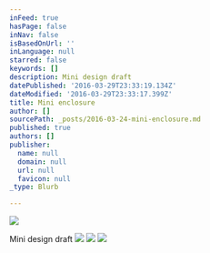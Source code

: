 ```yaml
---
inFeed: true
hasPage: false
inNav: false
isBasedOnUrl: ''
inLanguage: null
starred: false
keywords: []
description: Mini design draft
datePublished: '2016-03-29T23:33:19.134Z'
dateModified: '2016-03-29T23:33:17.399Z'
title: Mini enclosure
author: []
sourcePath: _posts/2016-03-24-mini-enclosure.md
published: true
authors: []
publisher:
  name: null
  domain: null
  url: null
  favicon: null
_type: Blurb

---
```

![](https://the-grid-user-content.s3-us-west-2.amazonaws.com/861202b7-5ba4-48e8-b923-1ef745eb4e6c.jpg)

Mini design draft
![](https://s3-us-west-2.amazonaws.com/the-grid-img/p/db9771f224cc28d5f48ce0a4b2dba1d8306a8168.jpg)
![](https://s3-us-west-2.amazonaws.com/the-grid-img/p/8c801aec7a7c46546fab9aeab229ba2fbaa4accd.jpg)
![](https://the-grid-user-content.s3-us-west-2.amazonaws.com/1a52996e-333f-4375-b2f1-88779cd4d332.jpg)